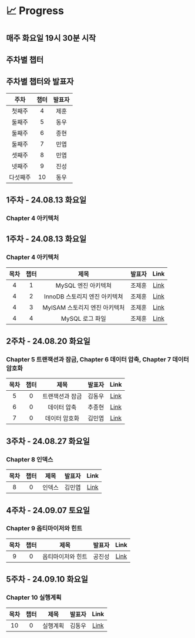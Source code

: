 # 📈 Progress

## 매주 화요일 19시 30분 시작




## 주차별 챕터
## 주차별 챕터와 발표자
| 주차   | 챕터      | 발표자  |
|:------:|:---------:|:-------:|
| 첫째주 | 4         | 제훈    |
| 둘째주 | 5         | 동우    |
| 둘째주 | 6         | 종현    |
| 둘째주 | 7         | 민엽    |
| 셋째주 | 8         | 민엽    |
| 넷째주 | 9         | 진성    |
| 다섯째주 | 10      | 동우    |

## 1주차 - 24.08.13 화요일
### Chapter 4 아키텍처


## 1주차 - 24.08.13 화요일
### Chapter 4 아키텍처

| 목차 | 챕터 |         제목          | 발표자 |                        Link                        |
|:--:|:--:|:-------------------:|:---:|:--------------------------------------------------:|
| 4  | 1  |    MySQL 엔진 아키텍쳐    | 조제훈 |    [Link](week1/jehun/4-1아키텍처_MySQL_엔진_아키텍처.md)    |
| 4  | 2  | InnoDB 스토리지 엔진 아키텍쳐 | 조제훈 | [Link](week1/jehun/4-2아키텍처_InnoDB_스토리지_엔진_아키텍처.md) |
| 4  | 3  | MyISAM 스토리지 엔진 아키텍처 | 조제훈 |    [Link](week1/jehun/4-3아키텍처_MyISAM_스토리지_엔진_아키텍처.md)    |
| 4  | 4  |     MySQL 로그 파일     | 조제훈 |        [Link](week1/jehun/4-4아키텍처_MySQL_로그_파일.md)        |


## 2주차 - 24.08.20 화요일
### Chapter 5 트랜잭션과 잠금, Chapter 6 데이터 압축, Chapter 7 데이터 암호화

| 목차 | 챕터 |     제목     | 발표자  |                    Link                     |
|:--:|:--:|:----------:|:---:|:-------------------------------------------:|
|  5  |  0  |  트랜잭션과 잠금  | 김동우  | [Link](week2/chapter5/dongwoo/트랜잭션과_잠금.md)  |
|  6  |  0  |   데이터 압축   | 추종현  |                  [Link]()                   |
|  7  |  0  |  데이터 암호화   | 김민엽  | [Link](week2/chapter7/minyeob/7.데이터_암호화.md) |


## 3주차 - 24.08.27 화요일
### Chapter 8 인덱스

| 목차 | 챕터 | 제목  | 발표자 |              Link               |
|:--:|:--:|:---:|:---:|:-------------------------------:|
| 8  | 0  | 인덱스 | 김민엽 | [Link](week3/chapter8/8.인덱스.md) |


## 4주차 - 24.09.07 토요일
### Chapter 9 옵티마이저와 힌트

| 목차 | 챕터 |    제목     | 발표자 |             Link             |
|:--:|:--:|:---------:|:---:|:----------------------------:|
| 9  | 0  | 옵티마이저와 힌트 | 공진성 | [Link](week4/9.옵티마이저와%20힌트.md) |


## 5주차 - 24.09.10 화요일
### Chapter 10 실행계획

| 목차 | 챕터 |    제목     | 발표자 |             Link             |
|:--:|:--:|:---------:|:---:|:----------------------------:|
| 10 | 0  |  실행계획  | 김동우 | [Link]() |
